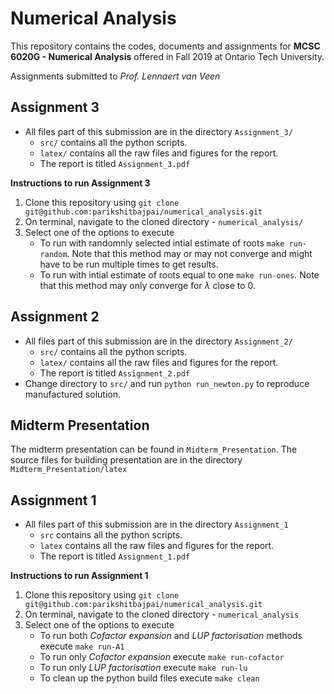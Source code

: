 # Numerical Analysis

This repository contains the codes, documents and assignments for **MCSC 6020G - Numerical Analysis** offered in Fall 2019 at Ontario Tech University.

Assignments submitted to _Prof. Lennaert van Veen_

## Assignment 3
*	All files part of this submission are in the directory ```Assignment_3/```
	*	```src/``` contains all the python scripts.
	*	```latex/``` contains all the raw files and figures for the report.
	*	The report is titled ```Assignment_3.pdf```

**Instructions to run Assignment 3**
1. Clone this repository using ```git clone git@github.com:parikshitbajpai/numerical_analysis.git```
2. On terminal, navigate to the cloned directory - ```numerical_analysis/```
3. Select one of the options to execute
	*	To run with randomnly selected intial estimate of roots ```make run-random```. Note that this method may or may not converge and might have to be run multiple times to get results.
	*	To run with intial estimate of roots equal to one ```make run-ones```. Note that this method may only converge for $\lambda$ close to 0.

## Assignment 2
*	All files part of this submission are in the directory ```Assignment_2/```
	*	```src/``` contains all the python scripts.
	*	```latex/``` contains all the raw files and figures for the report.
	*	The report is titled ```Assignment_2.pdf```
* Change directory to ```src/``` and run ```python run_newton.py``` to reproduce manufactured solution.

## Midterm Presentation
The midterm presentation can be found in ```Midterm_Presentation```. The source files for building presentation are in the directory ```Midterm_Presentation/latex```

## Assignment 1
*	All files part of this submission are in the directory ```Assignment_1```
	*	```src``` contains all the python scripts.
	*	```latex``` contains all the raw files and figures for the report.
	*	The report is titled ```Assignment_1.pdf```

**Instructions to run Assignment 1**
1. Clone this repository using ```git clone git@github.com:parikshitbajpai/numerical_analysis.git```
2. On terminal, navigate to the cloned directory - ```numerical_analysis```
3. Select one of the options to execute
	*	To run both _Cofactor expansion_ and _LUP factorisation_ methods execute ```make run-A1```
	*	To run only _Cofactor expansion_ execute ```make run-cofactor```
	*	To run only _LUP factorisation_ execute ```make run-lu```
	*	To clean up the python build files execute ```make clean```
